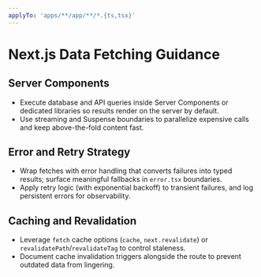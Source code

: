 ```yaml
---
applyTo: 'apps/**/app/**/*.{ts,tsx}'
---
```


# Next.js Data Fetching Guidance

## Server Components
- Execute database and API queries inside Server Components or dedicated libraries so results render on the server by default.
- Use streaming and Suspense boundaries to parallelize expensive calls and keep above-the-fold content fast.

## Error and Retry Strategy
- Wrap fetches with error handling that converts failures into typed results; surface meaningful fallbacks in `error.tsx` boundaries.
- Apply retry logic (with exponential backoff) to transient failures, and log persistent errors for observability.

## Caching and Revalidation
- Leverage `fetch` cache options (`cache`, `next.revalidate`) or `revalidatePath`/`revalidateTag` to control staleness.
- Document cache invalidation triggers alongside the route to prevent outdated data from lingering.
